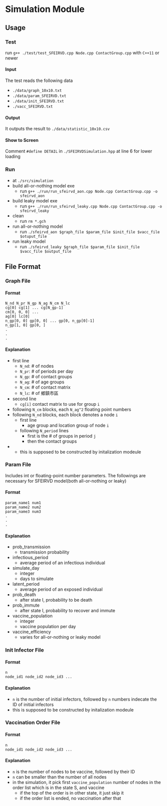 # Simulation Module

## Usage

### Test
run `g++ ./test/test_SFEIRVD.cpp Node.cpp ContactGroup.cpp` with `C++11` or newer

#### Input
The test reads the following data

- `./data/graph_10x10.txt`
- `./data/param_SFEIRVD.txt`
- `./data/init_SFEIRVD.txt`
- `./vacc_SFEIRVD.txt`

#### Output
It outputs the result to `./data/statistic_10x10.csv`

#### Show to Screen

Comment `#define DETAIL` in `./SFEIRVDSimulation.hpp` at line 6 for lower loading

### Run

- at `./src/simulation`
- build all-or-nothing model exe
    - run `g++ ./run/run_sfeirvd_aon.cpp Node.cpp ContactGroup.cpp -o sfeirvd_aon`
- build leaky model exe
    - run `g++ ./run/run_sfeirvd_leaky.cpp Node.cpp ContactGroup.cpp -o sfeirvd_leaky`
- clean
    - run `rm *.gch`
- run all-or-nothing model
    - run `./sfeirvd_aon $graph_file $param_file $init_file $vacc_file $otuput_file`
- run leaky model
    - run `./sfeirvd_leaky $graph_file $param_file $init_file $vacc_file $output_file`


## File Format

### Graph File

#### Format

```
N_nd N_pr N_gp N_ag N_cm N_lc
cg[0] cg[1] ... cg[N_gp-1]
cm[0, 0, 0] ...
ag[0] lc[0] 
n_gp[0, 0] gp[0, 0] ... gp[0, n_gp[0]-1]
n_gp[1, 0] gp[0, ]
.
.
.
```

#### Explanation

- first line
    - `N_nd`: # of nodes
    - `N_pr`: # of periods per day
    - `N_gp`: # of contact groups
    - `N_ag`: # of age groups
    - `N_cm`: # of contact matrix
    - `N_lc`: # of 鄉鎮市區
- second line
    - `cg[i]` contact matrix to use for group `i`
- following `N_cm` blocks, each `N_ag^2` floating point numbers
- following `N_nd` blocks, each block denotes a node `i`
    - first line
        - age group and location group of node `i`
    - following `N_period` lines
        - first is the # of groups in period `j`
        - then the contact groups
- - this is supposed to be constructed by initalization modeule

### Param File

Includes int or floating-point number parameters. The followings are necessary for SFEIRVD model(both all-or-nothing or leaky)

#### Format

```
param_name1 num1
param_name2 num2
param_name3 num3
.
.
.
```

#### Explanation

- prob_transmission 
    - transmission probability
- infectious_period
    - average period of an infectious individual
- simulate_day
    - integer
    - days to simulate
- latent_period
    - average period of an exposed individual
- prob_death
    - after state I, probability to be death
- prob_immute
    - after state I, probability to recover and immute
- vaccine_population
    - integer
    - vaccine population per day
- vaccine_efficiency
    - varies for all-or-nothing or leaky model

### Init Infector File

#### Format

```
n
node_id1 node_id2 node_id3 ...
```

#### Explanation

- `n` is the number of initial infectors, followed by `n` numbers indecate the ID of initial infectors
- this is supposed to be constructed by initalization modeule

### Vaccination Order File

#### Format

```
n
node_id1 node_id2 node_id3 ...
```

#### Explanation

- `n` is the number of nodes to be vaccine, followed by their ID
- `n` can be smaller than the number of all nodes
- in the simulation, it pick first `vaccine_population` number of nodes in the order list which is in the state S, and vaccine
    - if the top of the order is in other state, it just skip it
    - if the order list is ended, no vaccination after that